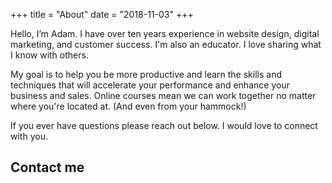 +++
title = "About"
date = "2018-11-03"
+++

Hello, I’m Adam. I have over ten years experience in website design, digital marketing, and customer success. I'm also an educator. I love sharing what I know with others.

My goal is to help you be more productive and learn the skills and techniques that will accelerate your performance and enhance your business and sales. Online courses mean we can work together no matter where you're located at. (And even from your hammock!)

If you ever have questions please reach out below. I would love to connect with you. 

## Contact me


<div class="inbound-form-wrapper" id="form_668" data-path="https://app.99inbound.com/i/1039ab39-62e1-460e-aef7-c5c5c94c72d4" data-token="ebWQLRDJQZ2f1K844cunTgtt"></div>

<!-- Only include this once in your webpage -->
<script type="text/javascript" src="https://app.99inbound.com/99inbound.js"></script>

